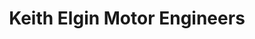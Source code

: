 ---
title: "Keith Elgin Motor Engineers"
url: /edinburgh/keith-elgin-motor-engineers/
shop: car repair
---